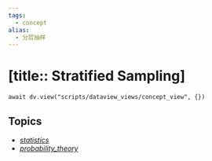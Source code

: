 ```yaml
---
tags:
  - concept
alias:
  - 分层抽样
---
```


# [title:: Stratified Sampling]

```dataviewjs
await dv.view("scripts/dataview_views/concept_view", {})
```

## Topics

- [_statistics_](_statistics_.md)
- [_probability_theory_](_probability_theory_.md)
